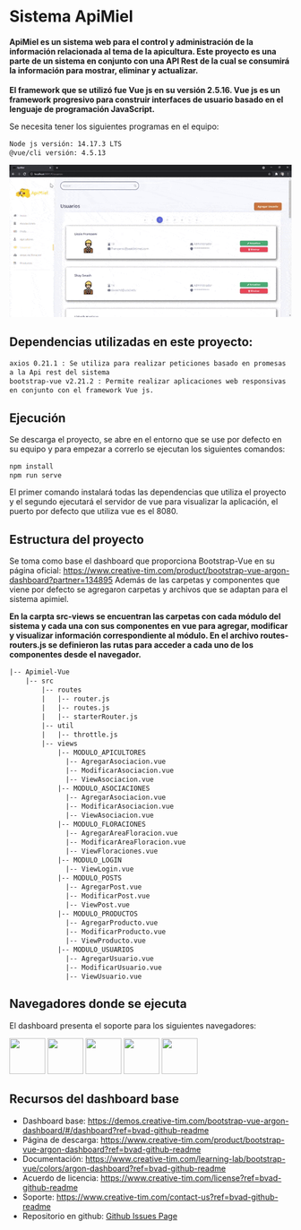 # **Sistema ApiMiel**

#### ApiMiel es un sistema web para el control y administración de la información relacionada al tema de la apicultura. Este proyecto es una parte de un sistema en conjunto con una API Rest de la cual se consumirá la información para mostrar, eliminar y actualizar.

**El framework que se utilizó fue Vue js en su versión 2.5.16. Vue js es un framework progresivo para construir interfaces de usuario basado en el lenguaje de
programación JavaScript.**

Se necesita tener los siguientes programas en el equipo:
```
Node js versión: 14.17.3 LTS
@vue/cli versión: 4.5.13
```



![Product Gif](ApiMiel-Demo.gif)

## Dependencias utilizadas en este proyecto:
```
axios 0.21.1 : Se utiliza para realizar peticiones basado en promesas a la Api rest del sistema
bootstrap-vue v2.21.2 : Permite realizar aplicaciones web responsivas en conjunto con el framework Vue js.

```
## **Ejecución**
Se descarga el proyecto, se abre en el entorno que se use por defecto en su equipo y para empezar a correrlo se ejecutan los siguientes comandos:
```
npm install
npm run serve

```
El primer comando instalará todas las dependencias que utiliza el proyecto y el segundo ejecutará el servidor de vue para visualizar la aplicación, el puerto
por defecto que utiliza vue es el 8080.


## Estructura del proyecto
Se toma como base el dashboard que proporciona Bootstrap-Vue en su página oficial: https://www.creative-tim.com/product/bootstrap-vue-argon-dashboard?partner=134895
Además de las carpetas y componentes que viene por defecto se agregaron carpetas y archivos que se adaptan para el sistema apimiel.

**En la carpta src-views se encuentran las carpetas con cada módulo del sistema y cada una con sus componentes en vue para agregar, modificar y visualizar información
correspondiente al módulo. En el archivo routes-routers.js se definieron las rutas para acceder a cada uno de los componentes desde el navegador.**
```
|-- Apimiel-Vue
    |-- src
        |-- routes
        |   |-- router.js
        |   |-- routes.js
        |   |-- starterRouter.js
        |-- util
        |   |-- throttle.js
        |-- views
            |-- MODULO_APICULTORES
              |-- AgregarAsociacion.vue
              |-- ModificarAsociacion.vue
              |-- ViewAsociacion.vue
            |-- MODULO_ASOCIACIONES
              |-- AgregarAsociacion.vue
              |-- ModificarAsociacion.vue
              |-- ViewAsociacion.vue
            |-- MODULO_FLORACIONES
              |-- AgregarAreaFloracion.vue
              |-- ModificarAreaFloracion.vue
              |-- ViewFloraciones.vue
            |-- MODULO_LOGIN
              |-- ViewLogin.vue
            |-- MODULO_POSTS
              |-- AgregarPost.vue
              |-- ModificarPost.vue
              |-- ViewPost.vue
            |-- MODULO_PRODUCTOS
              |-- AgregarProducto.vue
              |-- ModificarProducto.vue
              |-- ViewProducto.vue
            |-- MODULO_USUARIOS
              |-- AgregarUsuario.vue
              |-- ModificarUsuario.vue
              |-- ViewUsuario.vue
```


## Navegadores donde se ejecuta

El dashboard presenta el soporte para los siguientes navegadores: 

<img src="https://github.com/creativetimofficial/public-assets/blob/master/logos/chrome-logo.png?raw=true" width="64" height="64"> <img src="https://raw.githubusercontent.com/creativetimofficial/public-assets/master/logos/firefox-logo.png" width="64" height="64"> <img src="https://raw.githubusercontent.com/creativetimofficial/public-assets/master/logos/edge-logo.png" width="64" height="64"> <img src="https://raw.githubusercontent.com/creativetimofficial/public-assets/master/logos/safari-logo.png" width="64" height="64"> <img src="https://raw.githubusercontent.com/creativetimofficial/public-assets/master/logos/opera-logo.png" width="64" height="64">



## Recursos del dashboard base
- Dashboard base: <https://demos.creative-tim.com/bootstrap-vue-argon-dashboard/#/dashboard?ref=bvad-github-readme>
- Página de descarga: <https://www.creative-tim.com/product/bootstrap-vue-argon-dashboard?ref=bvad-github-readme>
- Documentación: <https://www.creative-tim.com/learning-lab/bootstrap-vue/colors/argon-dashboard?ref=bvad-github-readme>
- Acuerdo de licencia: <https://www.creative-tim.com/license?ref=bvad-github-readme>
- Soporte: <https://www.creative-tim.com/contact-us?ref=bvad-github-readme>
- Repositorio en github: [Github Issues Page](https://github.com/creativetimofficial/bootstrap-vue-argon-dashboard/issues?ref=bvad-github-readme)


